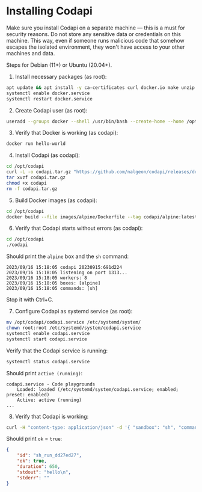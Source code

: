 # Installing Codapi

Make sure you install Codapi on a separate machine — this is a must for security reasons. Do not store any sensitive data or credentials on this machine. This way, even if someone runs malicious code that somehow escapes the isolated environment, they won't have access to your other machines and data.

Steps for Debian (11+) or Ubuntu (20.04+).

1. Install necessary packages (as root):

```sh
apt update && apt install -y ca-certificates curl docker.io make unzip
systemctl enable docker.service
systemctl restart docker.service
```

2. Create Codapi user (as root):

```sh
useradd --groups docker --shell /usr/bin/bash --create-home --home /opt/codapi codapi
```

3. Verify that Docker is working (as codapi):

```sh
docker run hello-world
```

4. Install Codapi (as codapi):

```sh
cd /opt/codapi
curl -L -o codapi.tar.gz "https://github.com/nalgeon/codapi/releases/download/0.9.0/codapi_0.9.0_linux_amd64.tar.gz"
tar xvzf codapi.tar.gz
chmod +x codapi
rm -f codapi.tar.gz
```

5. Build Docker images (as codapi):

```sh
cd /opt/codapi
docker build --file images/alpine/Dockerfile --tag codapi/alpine:latest images/alpine/
```

6. Verify that Codapi starts without errors (as codapi):

```sh
cd /opt/codapi
./codapi
```

Should print the `alpine` box and the `sh` command:

```
2023/09/16 15:18:05 codapi 20230915:691d224
2023/09/16 15:18:05 listening on port 1313...
2023/09/16 15:18:05 workers: 8
2023/09/16 15:18:05 boxes: [alpine]
2023/09/16 15:18:05 commands: [sh]
```

Stop it with Ctrl+C.

7. Configure Codapi as systemd service (as root):

```sh
mv /opt/codapi/codapi.service /etc/systemd/system/
chown root:root /etc/systemd/system/codapi.service
systemctl enable codapi.service
systemctl start codapi.service
```

Verify that the Codapi service is running:

```sh
systemctl status codapi.service
```

Should print `active (running)`:

```
codapi.service - Code playgrounds
    Loaded: loaded (/etc/systemd/system/codapi.service; enabled; preset: enabled)
    Active: active (running)
...
```

8. Verify that Codapi is working:

```sh
curl -H "content-type: application/json" -d '{ "sandbox": "sh", "command": "run", "files": {"": "echo hello" }}' http://localhost:1313/v1/exec
```

Should print `ok` = `true`:

```json
{
    "id": "sh_run_dd27ed27",
    "ok": true,
    "duration": 650,
    "stdout": "hello\n",
    "stderr": ""
}
```
